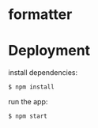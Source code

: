 
formatter
=========

Deployment
==========

install dependencies:

    $ npm install

run the app:

    $ npm start
